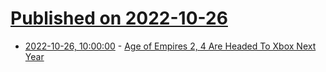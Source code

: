 # [Published on 2022-10-26](index.md)

* [2022-10-26, 10:00:00](https://games.slashdot.org/story/22/10/25/2220227/age-of-empires-2-4-are-headed-to-xbox-next-year?utm_source=rss1.0mainlinkanon&utm_medium=feed) - [Age of Empires 2, 4 Are Headed To Xbox Next Year](https://games.slashdot.org/story/22/10/25/2220227/age-of-empires-2-4-are-headed-to-xbox-next-year?utm_source=rss1.0mainlinkanon&utm_medium=feed)

